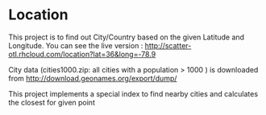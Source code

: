 # Location

This project is to find out City/Country based on the given Latitude and Longitude.
You can see the live version : http://scatter-otl.rhcloud.com/location?lat=36&long=-78.9

City data (cities1000.zip: all cities with a population > 1000 ) is downloaded from http://download.geonames.org/export/dump/

This project implements a special index to find nearby cities and calculates the closest for given point
